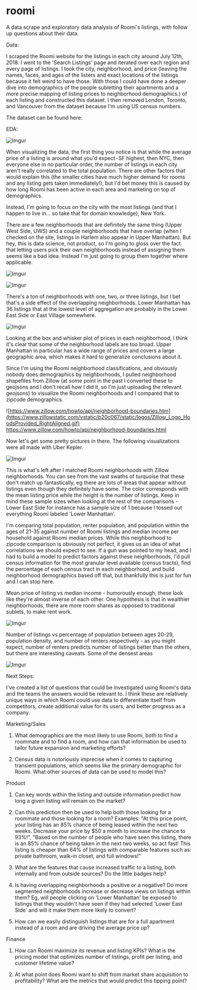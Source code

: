 # roomi
A data scrape and exploratory data analysis of Roomi's listings, with follow up questions about their data.

Data:

I scraped the Roomi website for the listings in each city around July 12th, 2018. I went to the 'Search Listings' page and iterated over each region and every page of listings. I took the city, neighborhood, and price (leaving the names, faces, and ages of the listers and exact locations of the listings because it felt weird to have those. With those I could have done a deeper dive into demographics of the people subletting their apartments and a more precise mapping of listing prices to neighborhood demographics.) of each listing and constructed this dataset. I then removed London, Toronto, and Vancouver from the dataset because I'm using US census numbers.

The dataset can be found here: 

EDA:

![Imgur](https://i.imgur.com/G4SKEma.png)

When visualizing the data, the first thing you notice is that while the average price of a listing is around what you'd expect - SF highest, then NYC, then everyone else in no particular order, the number of listings in each city aren't really correlated to the total population. There are other factors that would explain this (the smaller cities have much higher demand for rooms and any listing gets taken immediately!), but I'd bet money this is caused by how long Roomi has been active in each area and marketing on top of demographics.

Instead, I'm going to focus on the city with the most listings (and that I happen to live in… so take that for domain knowledge), New York.

There are a few neighborhoods that are definitely the same thing (Upper West Side, UWS) and a couple neighborhoods that have overlap (when I checked on the site, listings in Harlem also appear in Upper Manhattan). But hey, this is data science, not product, so I'm going to gloss over the fact that letting users pick their own neighborhoods instead of assigning them seems like a bad idea. Instead I'm just going to group them together where applicable.

![Imgur](https://i.imgur.com/JXvNpSy.png)

![Imgur](https://i.imgur.com/9pbs6uU.png)

There's a ton of neighborhoods with one, two, or three listings, but I bet that's a side effect of the overlapping neighborhoods. Lower Manhattan has 36 listings that at the lowest level of aggregation are probably in the Lower East Side or East Village somewhere. 

![Imgur](https://i.imgur.com/iv9zdjD.png)

Looking at the box and whisker plot of prices in each neighborhood, I think it's clear that some of the neighborhood labels are too broad. Upper Manhattan in particular has a wide range of prices and covers a large geographic area, which makes it hard to generalize conclusions about it. 

Since I'm using the Roomi neighborhood classifications, and obviously nobody does demographics by neighborhoods, I pulled neighborhood shapefiles from Zillow (at some point in the past I converted these to geojsons and I don't recall how I did it, so I'm just uploading the relevant geojsons) to visualize the Roomi neighborhoods and I compared that to zipcode demographics. 

![https://www.zillow.com/howto/api/neighborhood-boundaries.htm](https://www.zillowstatic.com/vstatic/b20c067/static/logos/Zillow_Logo_HoodsProvided_RightAligned.gif)
https://www.zillow.com/howto/api/neighborhood-boundaries.html

Now let's get some pretty pictures in there. The following visualizations were all made with Uber Kepler.

![Imgur](https://i.imgur.com/kQwgKmO.jpg)

This is what's left after I matched Roomi neighborhoods with Zillow neighborhoods. You can see from the vast swaths of turquoise that these don't match up fantastically, eg there are lots of areas that appear without listings even though they definitely have some. The color corresponds with the mean listing price while the height is the number of listings. Keep in mind these sample sizes when looking at the rest of the comparisons - Lower East Side for instance has a sample size of 1 because I tossed out everything Roomi labeled 'Lower Manhattan'. 

I'm comparing total population, renter population, and population within the ages of 21-35 against number of Roomi listings and median income per household against Roomi median prices. While this neighborhood to zipcode comparison is obviously not perfect, it gives us an idea of what correlations we should expect to see. If a gun was pointed to my head, and I had to build a model to predict factors against these neighborhoods, I'd pull census information for the most granular level available (census tracts), find the percentage of each census tract in each neighborhood, and build neighborhood demographics based off that, but thankfully this is just for fun and I can stop here. 

Mean price of listing vs median income - humorously enough, these look like they're almost inverse of each other. One hypothesis is that in wealthier neighborhoods, there are more room shares as opposed to traditional sublets, to make rent work.

![Imgur](https://i.imgur.com/l6K2JZS.jpg)

Number of listings vs percentage of population between ages 20-29, population density, and number of renters respectively - as you might expect, number of renters predicts number of listings better than the others, but there are interesting caveats. Some of the densest areas 

![Imgur](https://i.imgur.com/Up0ysmu.png)


Next Steps:

I've created a list of questions that could be investigated using Roomi's data and the teams the answers would be relevant to. I think these are relatively unique ways in which Roomi could use data to differentiate itself from competitors, create additional value for its users, and better progress as a company.

Marketing/Sales

1. What demographics are the most likely to use Roomi, both to find a roommate and to find a room, and how can that information be used to tailor future expansion and marketing efforts?

2. Census data is notoriously imprecise when it comes to capturing transient populations, which seems like the primary demographic for Roomi. What other sources of data can be used to model this?

Product

1. Can key words within the listing and outside information predict how long a given listing will remain on the market?

2. Can this prediction then be used to help both those looking for a roommate and those looking for a room? Examples: "At this price point, your listing has an 85% chance of being leased within the next two weeks. Decrease your price by $50 a month to increase the chance to 93%!", "Based on the number of people who have seen this listing, there is an 85% chance of being taken in the next two weeks, so act fast! This listing is cheaper than 64% of listings with comparable features such as: private bathroom, walk-in closet, and full windows!"
  
3. What are the features that cause increased traffic to a listing, both internally and from outside sources? Do the little badges help?

4. Is having overlapping neighborhoods a positive or a negative? Do more segmented neighborhoods increase or decrease views on listings within them? Eg, will people clicking on 'Lower Manhattan' be exposed to listings that they wouldn't have seen if they had selected 'Lower East Side' and will it make them more likely to convert?

5. How can we easily distinguish listings that are for a full apartment instead of a room and are driving the average price up?

Finance

1. How can Roomi maximize its revenue and listing KPIs? What is the pricing model that optimizes number of listings, profit per listing, and customer lifetime value?

2. At what point does Roomi want to shift from market share acquisition to profitability? What are the metrics that would predict this tipping point?
